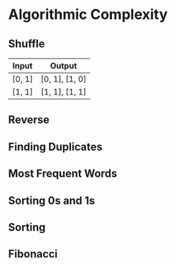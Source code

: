 # Algorithmic Complexity

## Shuffle

|Input    |Output        |
|---------|--------------|
|[0, 1]   |[0, 1], [1, 0]|
|[1, 1]   |[1, 1], [1, 1]|
## Reverse

## Finding Duplicates

## Most Frequent Words

## Sorting 0s and 1s

## Sorting

## Fibonacci
